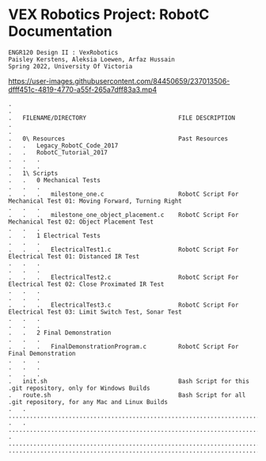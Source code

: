 # VEX Robotics Project: RobotC Documentation
    ENGR120 Design II : VexRobotics 
    Paisley Kerstens, Aleksia Loewen, Arfaz Hussain
    Spring 2022, University Of Victoria
    

   https://user-images.githubusercontent.com/84450659/237013506-dfff451c-4819-4770-a55f-265a7dff83a3.mp4


    .
    .   
    .   FILENAME/DIRECTORY                          FILE DESCRIPTION
    .
    .
    .   0\ Resources                                Past Resources
    .   .   Legacy_RobotC_Code_2017
    .   .   RobotC_Tutorial_2017
    .   .   .
    .   .   .
    .   1\ Scripts
    .   .   0 Mechanical Tests   
    .   .   .                     
    .   .   .   milestone_one.c                     RobotC Script For Mechanical Test 01: Moving Forward, Turning Right
    .   .   .                                       
    .   .   .   milestone_one_object_placement.c    RobotC Script For Mechanical Test 02: Object Placement Test
    .   .   .                                       
    .   .   1 Electrical Tests  
    .   .   .                      
    .   .   .   ElectricalTest1.c                   RobotC Script For Electrical Test 01: Distanced IR Test
    .   .   .  
    .   .   .                                     
    .   .   .   ElectricalTest2.c                   RobotC Script For Electrical Test 02: Close Proximated IR Test
    .   .   .
    .   .   .
    .   .   .   ElectricalTest3.c                   RobotC Script For Electrical Test 03: Limit Switch Test, Sonar Test
    .   .   .                                       
    .   .   . 
    .   .   2 Final Demonstration
    .   .   .
    .   .   .   FinalDemonstrationProgram.c         RobotC Script For Final Demonstration
    .   .   .
    .   .   .
    .   .   .
    .   init.sh                                     Bash Script for this .git repository, only for Windows Builds
    .   route.sh                                    Bash Script for all .git repository, for any Mac and Linux Builds                                           
    .   .   ...............................................................................................................
    .   .   ...............................................................................................................
    .   ...................................................................................................................
    .......................................................................................................................
